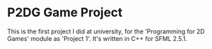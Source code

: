# P2DG Game Project
This is the first project I did at university, for the 'Programming for 2D Games' module as 'Project 1'. It's written in C++ for SFML 2.5.1.
